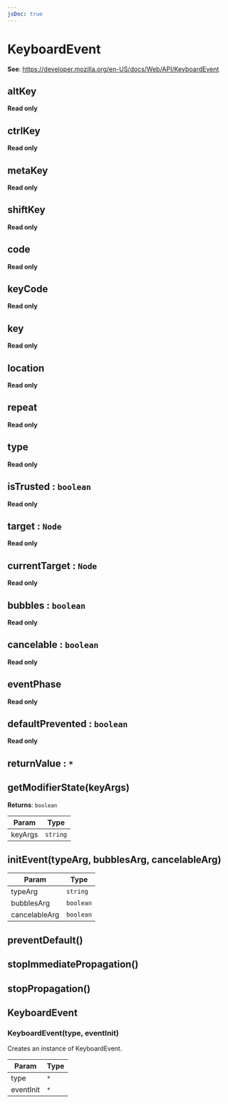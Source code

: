 ```yaml
---
jsDoc: true
---
```


<a name="keyboardevent" id="keyboardevent"></a>

# KeyboardEvent
**See**: https://developer.mozilla.org/en-US/docs/Web/API/KeyboardEvent  


<JsDocParameters/>

<a name="keyboardevent-altkey" id="keyboardevent-altkey"></a>

## altKey
**Read only**


<a name="keyboardevent-ctrlkey" id="keyboardevent-ctrlkey"></a>

## ctrlKey
**Read only**


<a name="keyboardevent-metakey" id="keyboardevent-metakey"></a>

## metaKey
**Read only**


<a name="keyboardevent-shiftkey" id="keyboardevent-shiftkey"></a>

## shiftKey
**Read only**


<a name="keyboardevent-code" id="keyboardevent-code"></a>

## code
**Read only**


<a name="keyboardevent-keycode" id="keyboardevent-keycode"></a>

## keyCode
**Read only**


<a name="keyboardevent-key" id="keyboardevent-key"></a>

## key
**Read only**


<a name="keyboardevent-location" id="keyboardevent-location"></a>

## location
**Read only**


<a name="keyboardevent-repeat" id="keyboardevent-repeat"></a>

## repeat
**Read only**


<a name="event-type" id="event-type"></a>

## type
**Read only**


<a name="event-istrusted" id="event-istrusted"></a>

## isTrusted : `boolean`
**Read only**


<a name="event-target" id="event-target"></a>

## target : `Node`
**Read only**


<a name="event-currenttarget" id="event-currenttarget"></a>

## currentTarget : `Node`
**Read only**


<a name="event-bubbles" id="event-bubbles"></a>

## bubbles : `boolean`
**Read only**


<a name="event-cancelable" id="event-cancelable"></a>

## cancelable : `boolean`
**Read only**


<a name="event-eventphase" id="event-eventphase"></a>

## eventPhase
**Read only**


<a name="event-defaultprevented" id="event-defaultprevented"></a>

## defaultPrevented : `boolean`
**Read only**


<a name="event-returnvalue" id="event-returnvalue"></a>

## returnValue : `*`


<a name="keyboardevent-getmodifierstate" id="keyboardevent-getmodifierstate"></a>

## getModifierState(keyArgs)
**Returns**: `boolean`  

| Param | Type |
| --- | --- |
| keyArgs | `string` | 



<a name="event-initevent" id="event-initevent"></a>

## initEvent(typeArg, bubblesArg, cancelableArg)

| Param | Type |
| --- | --- |
| typeArg | `string` | 
| bubblesArg | `boolean` | 
| cancelableArg | `boolean` | 



<a name="event-preventdefault" id="event-preventdefault"></a>

## preventDefault()


<a name="event-stopimmediatepropagation" id="event-stopimmediatepropagation"></a>

## stopImmediatePropagation()


<a name="event-stoppropagation" id="event-stoppropagation"></a>

## stopPropagation()


<a name="keyboardevent-keyboardevent" id="keyboardevent-keyboardevent"></a>

## KeyboardEvent


<a name="new-keyboardevent-keyboardevent-new" id="new-keyboardevent-keyboardevent-new"></a>

### KeyboardEvent(type, eventInit)
Creates an instance of KeyboardEvent.


| Param | Type |
| --- | --- |
| type | `*` | 
| eventInit | `*` | 


